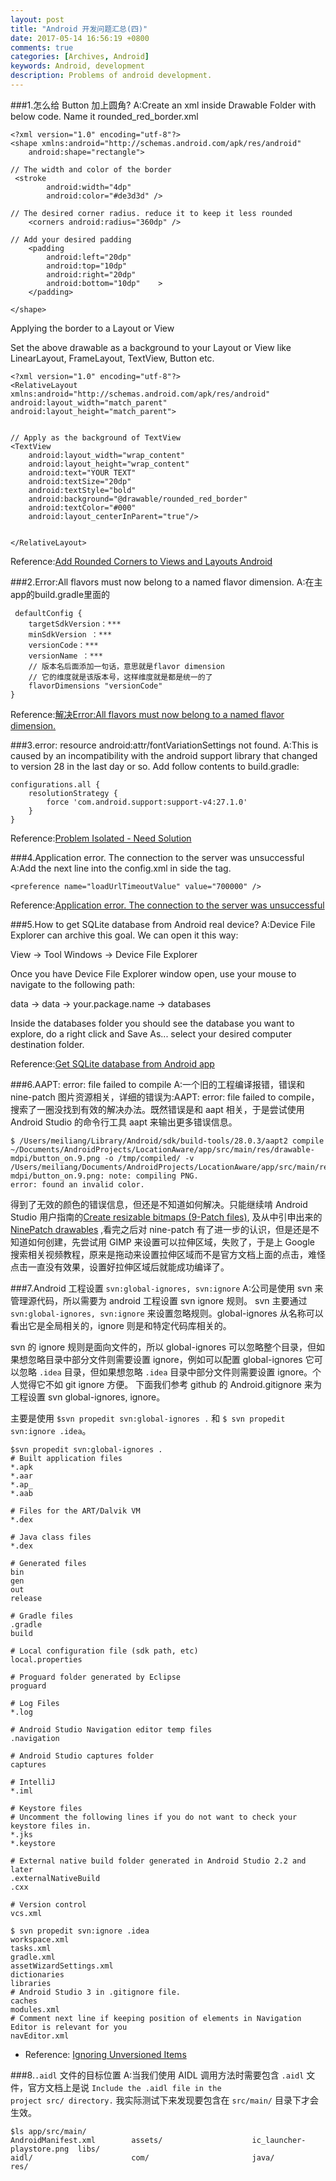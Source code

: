 ```yaml
---
layout: post
title: "Android 开发问题汇总(四)"
date: 2017-05-14 16:56:19 +0800
comments: true
categories: [Archives, Android] 
keywords: Android, development 
description: Problems of android development. 
---
```

###1.怎么给 Button 加上圆角?
A:Create an xml inside Drawable Folder with below code. Name it rounded_red_border.xml  

```
<?xml version="1.0" encoding="utf-8"?>
<shape xmlns:android="http://schemas.android.com/apk/res/android"
    android:shape="rectangle">
 
// The width and color of the border   
 <stroke
        android:width="4dp"
        android:color="#de3d3d" />
 
// The desired corner radius. reduce it to keep it less rounded
    <corners android:radius="360dp" />
 
// Add your desired padding
    <padding
        android:left="20dp"
        android:top="10dp"
        android:right="20dp"
        android:bottom="10dp"    >
    </padding>
 
</shape>
```

Applying the border to a Layout or View  

Set the above drawable as a background to your Layout or View like LinearLayout, FrameLayout, TextView, Button etc.  

```
<?xml version="1.0" encoding="utf-8"?>
<RelativeLayout xmlns:android="http://schemas.android.com/apk/res/android"
android:layout_width="match_parent"
android:layout_height="match_parent">
 
 
// Apply as the background of TextView
<TextView
    android:layout_width="wrap_content"
    android:layout_height="wrap_content"
    android:text="YOUR TEXT"
    android:textSize="20dp"
    android:textStyle="bold"
    android:background="@drawable/rounded_red_border"
    android:textColor="#000"
    android:layout_centerInParent="true"/>
 
 
</RelativeLayout>
```
<!--more-->
Reference:[Add Rounded Corners to Views and Layouts Android](http://www.gadgetsaint.com/tips/rounded-corners-views-layouts-android/#.WRgR3FOGORt)  

###2.Error:All flavors must now belong to a named flavor dimension.
A:在主app的build.gradle里面的

```
 defaultConfig {
 	targetSdkVersion：***
	minSdkVersion ：***
	versionCode：***
 	versionName ：***
	// 版本名后面添加一句话，意思就是flavor dimension
	// 它的维度就是该版本号，这样维度就是都是统一的了
	flavorDimensions "versionCode"
}
```
Reference:[解决Error:All flavors must now belong to a named flavor dimension.](https://blog.csdn.net/SYIF88/article/details/75009663)  

###3.error: resource android:attr/fontVariationSettings not found.
A:This is caused by an incompatibility with the android support library that changed to version 28 in the last day or so. Add follow contents to build.gradle:

```
configurations.all {
    resolutionStrategy {
        force 'com.android.support:support-v4:27.1.0'
    }
}
```
Reference:[Problem Isolated - Need Solution](https://github.com/crosswalk-project/cordova-plugin-crosswalk-webview/issues/205#issuecomment-371669478)  

###4.Application error. The connection to the server was unsuccessful
A:Add the next line into the config.xml in side the tag.

```
<preference name="loadUrlTimeoutValue" value="700000" />
```

Reference:[Application error. The connection to the server was unsuccessful](https://forum.ionicframework.com/t/application-error-the-connection-to-the-server-was-unsuccessful/67584/3)  

###5.How to get SQLite database from Android real device?
A:Device File Explorer can archive this goal. We can open it this way:

View -> Tool Windows -> Device File Explorer

Once you have Device File Explorer window open, use your mouse to navigate to the following path:

data -> data -> your.package.name -> databases

Inside the databases folder you should see the database you want to explore, do a right click and Save As... select your desired computer destination folder.

Reference:[Get SQLite database from Android app](https://stackoverflow.com/questions/21062187/get-sqlite-database-from-android-app)  

###6.AAPT: error: file failed to compile
A:一个旧的工程编译报错，错误和 nine-patch 图片资源相关，详细的错误为:AAPT: error: file failed to compile，搜索了一圈没找到有效的解决办法。既然错误是和 aapt 相关，于是尝试使用 Android Studio 的命令行工具 aapt 来输出更多错误信息。  

```
$ /Users/meiliang/Library/Android/sdk/build-tools/28.0.3/aapt2 compile ~/Documents/AndroidProjects/LocationAware/app/src/main/res/drawable-mdpi/button_on.9.png -o /tmp/compiled/ -v
/Users/meiliang/Documents/AndroidProjects/LocationAware/app/src/main/res/drawable-mdpi/button_on.9.png: note: compiling PNG.
error: found an invalid color.
```

得到了无效的颜色的错误信息，但还是不知道如何解决。只能继续啃 Android Studio 用户指南的[Create resizable bitmaps (9-Patch files)](https://developer.android.google.cn/studio/write/draw9patch?hl=en), 及从中引申出来的 [NinePatch drawables](https://developer.android.google.cn/guide/topics/graphics/drawables#nine-patch) ,看完之后对 nine-patch 有了进一步的认识，但是还是不知道如何创建，先尝试用 GIMP 来设置可以拉伸区域，失败了，于是上 Google 搜索相关视频教程，原来是拖动来设置拉伸区域而不是官方文档上面的点击，难怪点击一直没有效果，设置好拉伸区域后就能成功编译了。  

###7.Android 工程设置 `svn:global-ignores, svn:ignore`
A:公司是使用 svn 来管理源代码，所以需要为 android 工程设置 svn ignore 规则。 svn 主要通过 `svn:global-ignores, svn:ignore` 来设置忽略规则。global-ignores 从名称可以看出它是全局相关的，ignore 则是和特定代码库相关的。  

svn 的 ignore 规则是面向文件的，所以 global-ignores 可以忽略整个目录，但如果想忽略目录中部分文件则需要设置 ignore，例如可以配置 global-ignores 它可以忽略 `.idea` 目录，但如果想忽略 `.idea` 目录中部分文件则需要设置 ignore。个人觉得它不如 git ignore 方便。 下面我们参考 github 的 Android.gitignore 来为工程设置 svn global-ignores, ignore。  

主要是使用 `$svn propedit svn:global-ignores .` 和 `$ svn propedit svn:ignore .idea`。

```
$svn propedit svn:global-ignores .
# Built application files
*.apk
*.aar
*.ap_
*.aab

# Files for the ART/Dalvik VM
*.dex

# Java class files
*.dex

# Generated files
bin
gen
out
release

# Gradle files
.gradle
build

# Local configuration file (sdk path, etc)
local.properties

# Proguard folder generated by Eclipse
proguard

# Log Files
*.log

# Android Studio Navigation editor temp files
.navigation

# Android Studio captures folder
captures

# IntelliJ
*.iml

# Keystore files
# Uncomment the following lines if you do not want to check your keystore files in.
*.jks
*.keystore

# External native build folder generated in Android Studio 2.2 and later
.externalNativeBuild
.cxx

# Version control
vcs.xml

$ svn propedit svn:ignore .idea
workspace.xml
tasks.xml
gradle.xml
assetWizardSettings.xml
dictionaries
libraries
# Android Studio 3 in .gitignore file.
caches
modules.xml
# Comment next line if keeping position of elements in Navigation Editor is relevant for you
navEditor.xml
```

* Reference: [Ignoring Unversioned Items](http://svnbook.red-bean.com/en/1.8/svn.advanced.props.special.ignore.html)  

###8.`.aidl` 文件的目标位置
A:当我们使用 AIDL 调用方法时需要包含 `.aidl` 文件，官方文档上是说 `Include the .aidl file in the project src/ directory.` 我实际测试下来发现要包含在 `src/main/` 目录下才会生效。 

```
$ls app/src/main/
AndroidManifest.xml        assets/                    ic_launcher-playstore.png  libs/
aidl/                      com/                       java/                      res/
```

